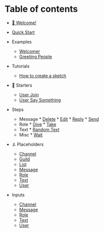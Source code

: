 # Table of contents

* [👋 Welcome!](README.md)
* [Quick Start](quick-start.md)

* Examples
  * [ Welcomer](examples/memberJoin.md)
  * [ Greeting People](examples/userText.md)
* Tutorials
  * [ How to create a sketch](tutorials/create.md)
* 🚀 Starters
  * [User Join](starters/memberJoin.md)
  * [User Say Something](starters/userText.md)
* Steps
  * Message
        * [Delete](steps/deletemessage.md)
        * [Edit](steps/editmessage.md)
        * [Reply](steps/replymessage.md)
        * [Send](steps/sendmessage.md)
  * Role
        * [Give](steps/giverole.md)
        * [Take](steps/takerole.md)
  * Text
        * [Random Text](steps/randomtext.md)
  * Misc
        * [Wait](steps/wait.md)
* ⚓ Placeholders
  * [Channel](placeholders/channel.md)
  * [Guild](placeholders/guild.md)
  * [List](placeholders/list.md)
  * [Message](placeholders/message.md)
  * [Role](placeholders/role.md)
  * [Text](placeholders/text.md)
  * [User](placeholders/user.md)
* Inputs
  * [ Channel](inputs/channel.md)
  * [ Message](inputs/message.md)
  * [ Role](inputs/role.md)
  * [ Text](inputs/text.md)
  * [ User](inputs/user.md)